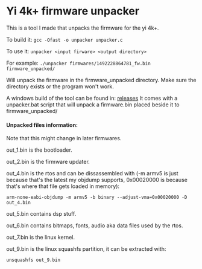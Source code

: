 # Yi 4k+ firmware unpacker

This is a tool I made that unpacks the firmware for the yi 4k+.

To build it: ```gcc -Ofast -o unpacker unpacker.c```

To use it: ```unpacker <input firware> <output directory>```

For example: ```./unpacker firmwares/1492228864781_fw.bin firmware_unpacked/```

Will unpack the firmware in the firmware_unpacked directory. Make sure the 
directory exists or the program won't work.


A windows build of the tool can be found in: [releases](https://github.com/irungentoo/Xiaomi_Yi_4k_Camera/releases) It comes with a unpacker.bat script that will unpack a firmware.bin placed beside it to firmware_unpacked/


#### Unpacked files information:

Note that this might change in later firmwares.

out_1.bin is the bootloader.

out_2.bin is the firmware updater.

out_4.bin is the rtos and can be dissassembled with (-m armv5 is just because 
that's the latest my objdump supports, 0x00020000 is because that's where 
that file gets loaded in memory):

```arm-none-eabi-objdump -m armv5 -b binary --adjust-vma=0x00020000 -D out_4.bin```

out_5.bin contains dsp stuff.

out_6.bin contains bitmaps, fonts, audio aka data files used by the rtos.

out_7.bin is the linux kernel.

out_9.bin is the linux squashfs partition, it can be extracted with:

```unsquashfs out_9.bin```

